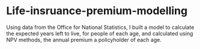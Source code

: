 # Life-insruance-premium-modelling
Using data from the Office for National Statistics, I built a model to calculate the expected years left to live, for people of each age, and calculated using NPV methods, the annual premium a policyholder of each age.

